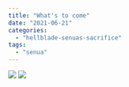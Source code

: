 ```yaml
---
title: "What's to come"
date: "2021-06-21"
categories: 
  - "hellblade-senuas-sacrifice"
tags: 
  - "senua"
---
```


[![](images/Whats-to-come.png)](images/Whats-to-come.png)
[![](images/Whats-to-come.png)](images/Whats-to-come.png)
